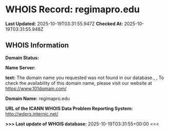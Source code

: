 # WHOIS Record: regimapro.edu

**Last Updated:** 2025-10-19T03:31:55.947Z
**Checked At:** 2025-10-19T03:31:55.948Z

## WHOIS Information

**Domain Status:** 

**Name Server:** 

**text:** The domain name you requested was not found in our database., , To check the availability of this domain name, please visit our website at https://www.101domain.com/

**Domain Name:** regimapro.edu

**URL of the ICANN WHOIS Data Problem Reporting System:** http://wdprs.internic.net/

**>>> Last update of WHOIS database:** 2025-10-19T03:31:55+00:00 <<<

